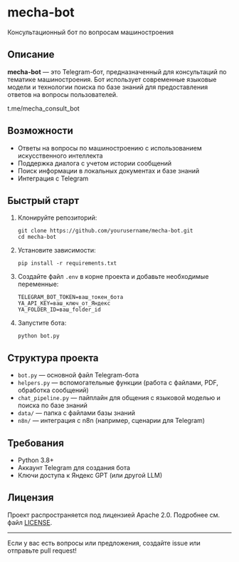 # mecha-bot

Консультационный бот по вопросам машиностроения

## Описание

**mecha-bot** — это Telegram-бот, предназначенный для консультаций по тематике машиностроения. Бот использует современные языковые модели и технологии поиска по базе знаний для предоставления ответов на вопросы пользователей.  

t.me/mecha_consult_bot  

## Возможности

- Ответы на вопросы по машиностроению с использованием искусственного интеллекта
- Поддержка диалога с учетом истории сообщений
- Поиск информации в локальных документах и базе знаний
- Интеграция с Telegram

## Быстрый старт

1. Клонируйте репозиторий:
   ```
   git clone https://github.com/yourusername/mecha-bot.git
   cd mecha-bot
   ```

2. Установите зависимости:
   ```
   pip install -r requirements.txt
   ```

3. Создайте файл `.env` в корне проекта и добавьте необходимые переменные:
   ```
   TELEGRAM_BOT_TOKEN=ваш_токен_бота
   YA_API_KEY=ваш_ключ_от_Яндекс
   YA_FOLDER_ID=ваш_folder_id
   ```

4. Запустите бота:
   ```
   python bot.py
   ```

## Структура проекта

- `bot.py` — основной файл Telegram-бота
- `helpers.py` — вспомогательные функции (работа с файлами, PDF, обработка сообщений)
- `chat_pipeline.py` — пайплайн для общения с языковой моделью и поиска по базе знаний
- `data/` — папка с файлами базы знаний
- `n8n/` — интеграция с n8n (например, сценарии для Telegram)

## Требования

- Python 3.8+
- Аккаунт Telegram для создания бота
- Ключи доступа к Яндекс GPT (или другой LLM)

## Лицензия

Проект распространяется под лицензией Apache 2.0. Подробнее см. файл [LICENSE](LICENSE).

---

Если у вас есть вопросы или предложения, создайте issue или отправьте pull request!
